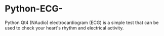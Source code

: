# Python-ECG-

Python Qt4 (NAudio) electrocardiogram (ECG) is a simple test that can be used to check your heart's rhythm and electrical activity.
